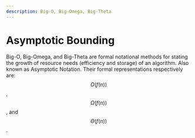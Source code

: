 ```yaml
---
description: Big-O, Big-Omega, Big-Theta
---
```


# Asymptotic Bounding

Big-O, Big-Omega, and Big-Theta are formal notational methods for stating the growth of resource needs (efficiency and storage) of an algorithm. Also known as Asymptotic Notation. Their formal representations respectively are: $$O(f(n))$$, $$Ω(f(n))$$, and$$Θ(f(n))$$.&#x20;



